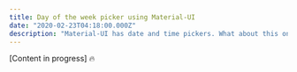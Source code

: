 ```yaml
---
title: Day of the week picker using Material-UI
date: "2020-02-23T04:18:00.000Z"
description: "Material-UI has date and time pickers. What about this one?"
---
```


[Content in progress] 🔥

